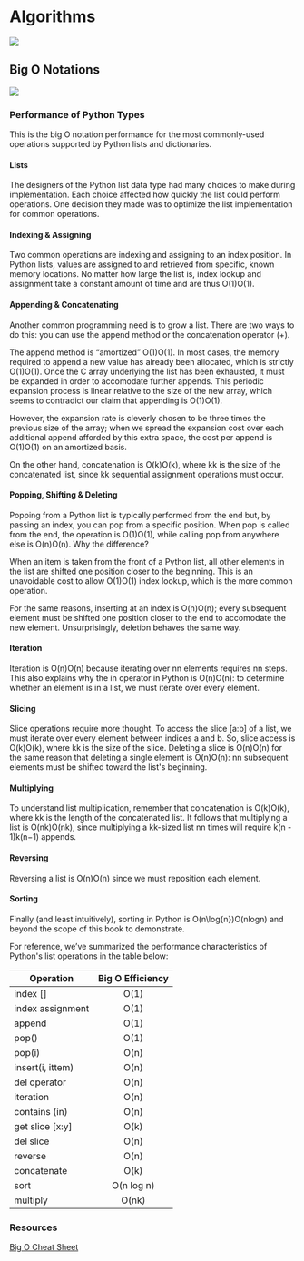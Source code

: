 # Algorithms

[![](images/array-sorting-algorithms.png)](images/array-sorting-algorithms.png)


## Big O Notations

[![](images/big-o-complexity-chart.png)](images/big-o-complexity-chart.png)


### Performance of Python Types

This is the big O notation performance for the most commonly-used operations supported by Python lists and dictionaries.

#### Lists
The designers of the Python list data type had many choices to make during implementation. Each choice affected how quickly the list could perform operations. One decision they made was to optimize the list implementation for common operations.

#### Indexing & Assigning
Two common operations are indexing and assigning to an index position. In Python lists, values are assigned to and retrieved from specific, known memory locations. No matter how large the list is, index lookup and assignment take a constant amount of time and are thus O(1)O(1).

#### Appending & Concatenating
Another common programming need is to grow a list. There are two ways to do this: you can use the append method or the concatenation operator (+).

The append method is “amortized” O(1)O(1). In most cases, the memory required to append a new value has already been allocated, which is strictly O(1)O(1). Once the C array underlying the list has been exhausted, it must be expanded in order to accomodate further appends. This periodic expansion process is linear relative to the size of the new array, which seems to contradict our claim that appending is O(1)O(1).

However, the expansion rate is cleverly chosen to be three times the previous size of the array; when we spread the expansion cost over each additional append afforded by this extra space, the cost per append is O(1)O(1) on an amortized basis.

On the other hand, concatenation is O(k)O(k), where kk is the size of the concatenated list, since kk sequential assignment operations must occur.

#### Popping, Shifting & Deleting
Popping from a Python list is typically performed from the end but, by passing an index, you can pop from a specific position. When pop is called from the end, the operation is O(1)O(1), while calling pop from anywhere else is O(n)O(n). Why the difference?

When an item is taken from the front of a Python list, all other elements in the list are shifted one position closer to the beginning. This is an unavoidable cost to allow O(1)O(1) index lookup, which is the more common operation.

For the same reasons, inserting at an index is O(n)O(n); every subsequent element must be shifted one position closer to the end to accomodate the new element. Unsurprisingly, deletion behaves the same way.

#### Iteration
Iteration is O(n)O(n) because iterating over nn elements requires nn steps. This also explains why the in operator in Python is O(n)O(n): to determine whether an element is in a list, we must iterate over every element.

#### Slicing
Slice operations require more thought. To access the slice [a:b] of a list, we must iterate over every element between indices a and b. So, slice access is O(k)O(k), where kk is the size of the slice. Deleting a slice is O(n)O(n) for the same reason that deleting a single element is O(n)O(n): nn subsequent elements must be shifted toward the list's beginning.

#### Multiplying
To understand list multiplication, remember that concatenation is O(k)O(k), where kk is the length of the concatenated list. It follows that multiplying a list is O(nk)O(nk), since multiplying a kk-sized list nn times will require k(n - 1)k(n−1) appends.

#### Reversing
Reversing a list is O(n)O(n) since we must reposition each element.

#### Sorting
Finally (and least intuitively), sorting in Python is O(n\log{n})O(nlogn) and beyond the scope of this book to demonstrate.

For reference, we’ve summarized the performance characteristics of Python's list operations in the table below:

| **Operation**       | **Big O Efficiency** | 
| -------------       |:-------------:       | 
| index []            | O(1)                 | 
| index assignment    | O(1)                 | 
| append              | O(1)                 |
| pop()               | O(1)                 | 
| pop(i)              | O(n)                 | 
| insert(i, ittem)    | O(n)                 |
| del operator        | O(n)                 | 
| iteration           | O(n)                 | 
| contains (in)       | O(n)                 |
| get slice [x:y]     | O(k)                 | 
| del slice           | O(n)                 | 
| reverse             | O(n)                 |
| concatenate         | O(k)                 | 
| sort                | O(n log n)           | 
| multiply            | O(nk)                |


### Resources

[Big O Cheat Sheet](https://www.bigocheatsheet.com/)